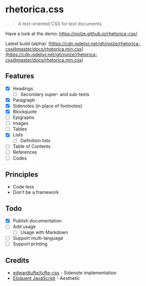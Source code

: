 # rhetorica.css

> A text-oriented CSS for text documents.

Have a look at the demo: <https://nolze.github.io/rhetorica-css/>

Latest build (alpha): [https://cdn.jsdelivr.net/gh/nolze/rhetorica-css@master/docs/rhetorica.min.css](https://cdn.jsdelivr.net/gh/nolze/rhetorica-css@master/docs/rhetorica.min.css)

## Features

* [x] Headings
  * [ ] Secondary super- and sub-texts
* [x] Paragraph
* [x] Sidenotes (in place of footnotes)
* [x] Blockquote
* [ ] Epigraphs
* [ ] Images
* [ ] Tables
* [x] Lists
  * [ ] Definition lists
* [ ] Table of Contents
* [ ] References
* [ ] Codes

## Principles

* Code less
* Don't be a framework

## Todo

* [x] Publish documentation
* [ ] Add usage
  * [ ] Usage with Markdown
* [ ] Support multi-language
* [ ] Support printing

## Credits

* [edwardtufte/tufte-css](https://github.com/edwardtufte/tufte-css) - Sidenote implementation
* [Eloquent JavaScript](https://eloquentjavascript.net/) - Aesthetic
